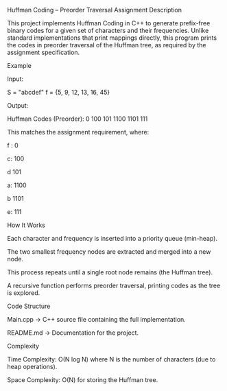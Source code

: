 Huffman Coding – Preorder Traversal
 Assignment Description

This project implements Huffman Coding in C++ to generate prefix-free binary codes for a given set of characters and their frequencies. Unlike standard implementations that print mappings directly, this program prints the codes in preorder traversal of the Huffman tree, as required by the assignment specification.

Example

Input:

S = "abcdef"
f = {5, 9, 12, 13, 16, 45}


Output:

Huffman Codes (Preorder):
0 100 101 1100 1101 111


This matches the assignment requirement, where:

f : 0

c: 100

d  101

a: 1100

b  1101

e: 111

 How It Works

Each character and frequency is inserted into a priority queue (min-heap).

The two smallest frequency nodes are extracted and merged into a new node.

This process repeats until a single root node remains (the Huffman tree).

A recursive function performs preorder traversal, printing codes as the tree is explored.

 Code Structure

Main.cpp → C++ source file containing the full implementation.

README.md → Documentation for the project.

Complexity

Time Complexity: O(N log N) where N is the number of characters (due to heap operations).

Space Complexity: O(N) for storing the Huffman tree.
